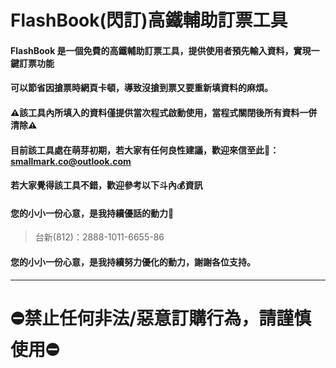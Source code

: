 # FlashBook(閃訂)高鐵輔助訂票工具
#### FlashBook 是一個免費的高鐵輔助訂票工具，提供使用者預先輸入資料，實現一鍵訂票功能
#### 可以節省因搶票時網頁卡頓，導致沒搶到票又要重新填資料的麻煩。
#### ⚠️該工具內所填入的資料僅提供當次程式啟動使用，當程式關閉後所有資料一併清除⚠️

#### 目前該工具處在萌芽初期，若大家有任何良性建議，歡迎來信至此📧：smallmark.co@outlook.com
#### 若大家覺得該工具不錯，歡迎參考以下斗內💰資訊
#### 您的小小一份心意，是我持續優話的動力💪
> 台新(812)：2888-1011-6655-86
#### 您的小小一份心意，是我持續努力優化的動力，謝謝各位支持。
***
# ⛔禁止任何非法/惡意訂購行為，請謹慎使用⛔

